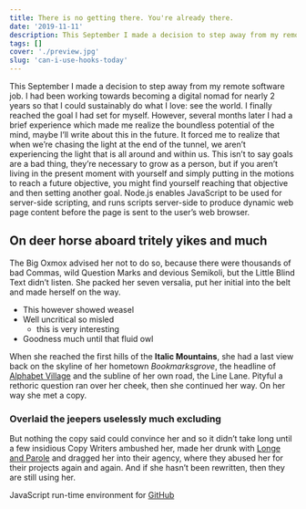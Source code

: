 ```yaml
---
title: There is no getting there. You're already there.
date: '2019-11-11'
description: This September I made a decision to step away from my remote software job.  I had been working towards becoming a digital nomad for nearly 2 years so that I could sustainably do what I love see the world.  I finally reached the goal I had set for myself...
tags: []
cover: './preview.jpg'
slug: 'can-i-use-hooks-today'
---
```


This September I made a decision to step away from my remote software job.  I had been working towards becoming a digital nomad for nearly 2 years so that I could sustainably do what I love: see the world.  I finally reached the goal I had set for myself. However, several months later I had a brief experience which made me realize the boundless potential of the mind, maybe I’ll write about this in the future.  It forced me to realize that when we’re chasing the light at the end of the tunnel, we aren’t experiencing the light that is all around and within us.  This isn’t to say goals are a bad thing, they’re necessary to grow as a person, but if you aren’t living in the present moment with yourself and simply putting in the motions to reach a future objective, you might find yourself reaching that objective and then setting another goal.
Node.js enables JavaScript to be used for server-side scripting, and runs scripts server-side to produce dynamic web page content before the page is sent to the user’s web browser.


## On deer horse aboard tritely yikes and much

The Big Oxmox advised her not to do so, because there were thousands of bad
Commas, wild Question Marks and devious Semikoli, but the Little Blind Text
didn’t listen. She packed her seven versalia, put her initial into the belt and
made herself on the way.

- This however showed weasel
- Well uncritical so misled
  - this is very interesting
- Goodness much until that fluid owl

When she reached the first hills of the **Italic Mountains**, she had a last
view back on the skyline of her hometown _Bookmarksgrove_, the headline of
[Alphabet Village](http://google.com) and the subline of her own road, the Line
Lane. Pityful a rethoric question ran over her cheek, then she continued her
way. On her way she met a copy.

### Overlaid the jeepers uselessly much excluding

But nothing the copy said could convince her and so it didn’t take long until a
few insidious Copy Writers ambushed her, made her drunk with
[Longe and Parole](http://google.com) and dragged her into their agency, where
they abused her for their projects again and again. And if she hasn’t been
rewritten, then they are still using her.

JavaScript run-time environment for [GitHub](http://github.com)
